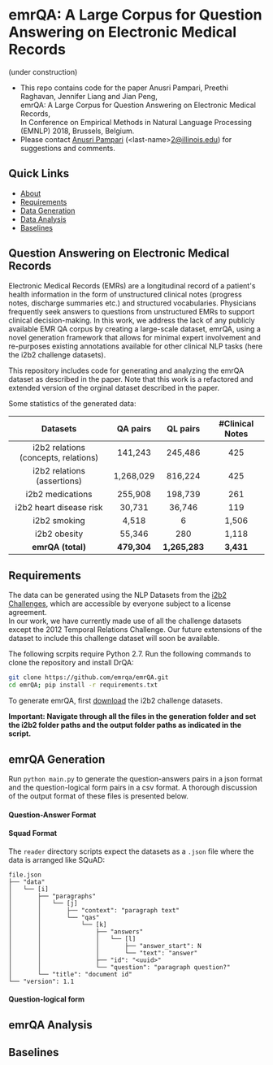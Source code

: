 # emrQA: A Large Corpus for Question Answering on Electronic Medical Records
(under construction)

- This repo contains code for the paper
Anusri Pampari, Preethi Raghavan, Jennifer Liang and Jian Peng,  
emrQA: A Large Corpus for Question Answering on Electronic Medical Records,  
In Conference on Empirical Methods in Natural Language Processing (EMNLP) 2018, Brussels, Belgium.
- Please contact [Anusri Pampari][anusri-home] (\<last-name\>2@illinois.edu)  for suggestions and comments.

## Quick Links

- [About](#question-answering-on-electronic-medical-records)
- [Requirements](#requirements)
- [Data Generation](#emrqa-generation)
- [Data Analysis](#emrqa-analysis)
- [Baselines](#baselines)

##  Question Answering on Electronic Medical Records

Electronic Medical Records (EMRs) are a longitudinal record of a patient's health information in the form of unstructured clinical notes (progress notes, discharge summaries etc.) and structured vocabularies. Physicians frequently seek answers to questions from unstructured EMRs to support clinical decision-making. 
In this work, we address the lack of any publicly available EMR QA corpus by creating a large-scale dataset, emrQA, using a novel generation framework that allows for minimal expert involvement and re-purposes existing annotations available for other clinical NLP tasks (here the i2b2 challenge datasets).

This repository includes code for generating and analyzing the emrQA dataset as described in the paper. Note that this work is a refactored and extended version of the orginal dataset described in the paper.

Some statistics of the generated data:

| Datasets | QA pairs | QL pairs | #Clinical Notes | 
| :------: | :------: | :------: | :----: | 
| i2b2 relations (concepts, relations)| 141,243 | 245,486 | 425 |
| i2b2 relations (assertions) | 1,268,029 | 816,224  | 425  |
| i2b2 medications | 255,908 | 198,739 | 261 |
| i2b2 heart disease risk | 30,731 | 36,746 | 119 |
| i2b2 smoking | 4,518 | 6 | 1,506 |
| i2b2 obesity | 55,346 | 280 | 1,118 |
| **emrQA (total)** | **479,304** | **1,265,283** | **3,431** |


## Requirements

The data can be generated using the NLP Datasets from the [i2b2 Challenges][i2b2-datasets], which are accessible by everyone subject to a license agreement.  
In our work, we have currently made use of all the challenge datasets except the 2012 Temporal Relations Challenge. Our future extensions of the dataset to include this challenge dataset  will soon be available. 

The following scrpits require Python 2.7. 
Run the following commands to clone the repository and install DrQA:

```bash
git clone https://github.com/emrqa/emrQA.git
cd emrQA; pip install -r requirements.txt
```
To generate emrQA, first [download](#downloading-i2b2) the i2b2 challenge datasets. 

**Important: Navigate through all the files in the generation folder and set the i2b2 folder paths and the output folder paths as indicated in the script.** 

## emrQA Generation

 Run `python main.py` to generate the question-answers pairs in a json format and the question-logical form pairs in a csv format.  A thorough discussion of the output format of these files is presented below.

#### Question-Answer Format


#### Squad Format

The `reader` directory scripts expect the datasets as a `.json` file where the data is arranged like SQuAD:

```
file.json
├── "data"
│   └── [i]
│       ├── "paragraphs"
│       │   └── [j]
│       │       ├── "context": "paragraph text"
│       │       └── "qas"
│       │           └── [k]
│       │               ├── "answers"
│       │               │   └── [l]
│       │               │       ├── "answer_start": N
│       │               │       └── "text": "answer"
│       │               ├── "id": "<uuid>"
│       │               └── "question": "paragraph question?"
│       └── "title": "document id"
└── "version": 1.1
```

#### Question-logical form



## emrQA Analysis

## Baselines

[i2b2-datasets]: https://www.i2b2.org/NLP/DataSets/
[anusri-home]: https://www.linkedin.com/in/anusri-pampari-594bb5126/
